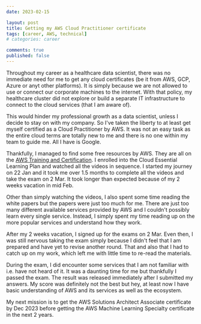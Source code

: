 ```yaml
---
date: 2023-02-15

layout: post
title: Getting my AWS Cloud Practitioner certificate
tags: [career, AWS, technical]
# categories: career

comments: true
published: false
---
```


Throughout my career as a healthcare data scientist, there was no immediate need for me to get any cloud certificates (be it from AWS, GCP, Azure or anyt other platforms). It is simply because we are not allowed to use or connect our corporate machines to the internet. With that policy, my healthcare cluster did not explore or build a separate IT infrastructure to connect to the cloud services (that I am aware of).

This would hinder my professional growth as a data scientist, unless I decide to stay on with my company. So I've taken the liberty to at least get myself certified as a Cloud Practitioner by AWS. It was not an easy task as the entire cloud terms are totally new to me and there is no one within my team to guide me. All I have is Google.

Thankfully, I managed to find some free resources by AWS. They are all on the [AWS Training and Certification](https://explore.skillbuilder.aws/learn/home). I enrolled into the Cloud Essential Learning Plan and watched all the videos in sequence. I started my journey on 22 Jan and it took me over 1.5 months to complete all the videos and take the exam on 2 Mar. It took longer than expected because of my 2 weeks vacation in mid Feb.

Other than simply watching the videos, I also spent some time reading the white papers but the papers were just too much for me. There are just too many different available services provided by AWS and I couldn't possibly learn every single service. Instead, I simply spent my time reading up on the more popular services and understand how they work.

After my 2 weeks vacation, I signed up for the exams on 2 Mar. Even then, I was still nervous taking the exam simply because I didn't feel that I am prepared and have yet to revise another round. That and also that I had to catch up on my work, which left me with little time to re-read the materials.

During the exam, I did encounter some services that I am not familiar with i.e. have not heard of it. It was a daunting time for me but thankfully I passed the exam. The result was released immediately after I submitted my answers. My score was definitely not the best but hey, at least now I have basic understanding of AWS and its services as well as the ecosystem.

My next mission is to get the AWS Solutions Architect Associate certificate by Dec 2023 before getting the AWS Machine Learning Specialty certificate in the next 2 years.
